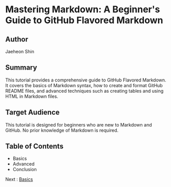 # Mastering Markdown: A Beginner's Guide to GitHub Flavored Markdown

## Author
Jaeheon Shin

## Summary
This tutorial provides a comprehensive guide to GitHub Flavored Markdown. It covers the basics of Markdown syntax, how to create and format GitHub README files, and advanced techniques such as creating tables and using HTML in Markdown files.

## Target Audience
This tutorial is designed for beginners who are new to Markdown and GitHub. No prior knowledge of Markdown is required.

## Table of Contents
- Basics
- Advanced
- Conclusion

Next : [Basics](https://github.com/sjh90331/Mastering_Markdown/blob/main/Basics.md)
